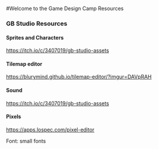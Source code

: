 #Welcome to the Game Design Camp Resources

### GB Studio Resources
#### Sprites and Characters
https://itch.io/c/3407019/gb-studio-assets

#### Tilemap editor
https://blurymind.github.io/tilemap-editor/?imgur=DAVpRAH

#### Sound
https://itch.io/c/3407019/gb-studio-assets

#### Pixels
https://apps.lospec.com/pixel-editor

Font: small fonts
